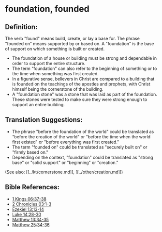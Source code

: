 # foundation, founded #

## Definition: ##

The verb "found" means build, create, or lay a base for. The phrase "founded on" means supported by or based on. A "foundation" is the base of support on which something is built or created.

* The foundation of a house or building must be strong and dependable in order to support the entire structure.
* The term "foundation" can also refer to the beginning of something or to the time when something was first created.
* In a figurative sense, believers in Christ are compared to a building that is founded on the teachings of the apostles and prophets, with Christ himself being the cornerstone of the building.
* A "foundation stone" was a stone that was laid as part of the foundation. These stones were tested to make sure they were strong enough to support an entire building.

## Translation Suggestions: ##

* The phrase "before the foundation of the world" could be translated as "before the creation of the world" or "before the time when the world first existed" or "before everything was first created."
* The term "founded on" could be translated as "securely built on" or "firmly based on."
* Depending on the context, "foundation" could be translated as "strong base" or "solid support" or "beginning" or "creation."

(See also: [[../kt/cornerstone.md]], [[../other/creation.md]])

## Bible References: ##

* [1 Kings 06:37-38](en/tn/1ki/help/06/37)
* [2 Chronicles 03:1-3](en/tn/2ch/help/03/01)
* [Ezekiel 13:13-14](en/tn/ezk/help/13/13)
* [Luke 14:28-30](en/tn/luk/help/14/28)
* [Matthew 13:34-35](en/tn/mat/help/13/34)
* [Matthew 25:34-36](en/tn/mat/help/25/34)